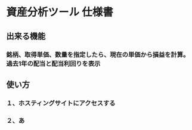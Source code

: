 # 資産分析ツール 仕様書

## 出来る機能

### 銘柄、取得単価、数量を指定したら、現在の単価から損益を計算。過去1年の配当と配当利回りを表示

## 使い方

### １、ホスティングサイトにアクセスする

### ２、あ